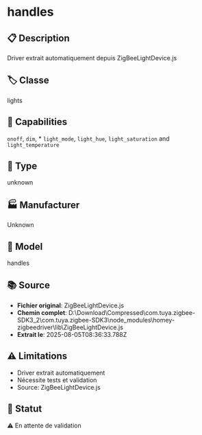 # handles

## 📋 Description
Driver extrait automatiquement depuis ZigBeeLightDevice.js

## 🏷️ Classe
lights

## 🔧 Capabilities
`onoff`, `dim`, * `light_mode`, `light_hue`, `light_saturation` and `light_temperature`

## 📡 Type
unknown

## 🏭 Manufacturer
Unknown

## 📱 Model
handles

## 📚 Source
- **Fichier original**: ZigBeeLightDevice.js
- **Chemin complet**: D:\Download\Compressed\com.tuya.zigbee-SDK3_2\com.tuya.zigbee-SDK3\node_modules\homey-zigbeedriver\lib\ZigBeeLightDevice.js
- **Extrait le**: 2025-08-05T08:36:33.788Z

## ⚠️ Limitations
- Driver extrait automatiquement
- Nécessite tests et validation
- Source: ZigBeeLightDevice.js

## 🚀 Statut
⚠️ En attente de validation
